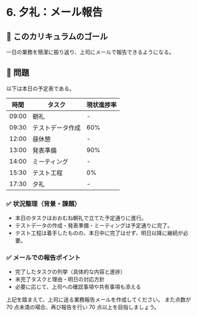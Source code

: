 # 6. 夕礼：メール報告

## 🚩 このカリキュラムのゴール

一日の業務を簡潔に振り返り、上司にメールで報告できるようになる。

## 🎲 問題

以下は本日の予定表である。

| 時間  | タスク           | 現状進捗率 |
| ----- | ---------------- | ---------- |
| 09:00 | 朝礼             | -          |
| 09:30 | テストデータ作成 | 60%        |
| 12:00 | 昼休憩           | -          |
| 13:00 | 発表準備         | 90%        |
| 14:00 | ミーティング     | -          |
| 15:30 | テスト工程       | 0%         |
| 17:30 | 夕礼             | -          |

### ✅ 状況整理（背景・課題）

- 本日のタスクはおおむね朝礼で立てた予定通りに進行。
- テストデータの作成・発表準備・ミーティングは予定通りに完了。
- テスト工程は着手したものの、本日中に完了はせず、明日以降に継続が必要。

### ✅ メールでの報告ポイント

- 完了したタスクの列挙（具体的な内容と進捗）
- 未完了タスクと理由・明日の対応方針
- 必要に応じて、上司への確認事項や共有事項も添える

上記を踏まえて、上司に送る業務報告メールを作成してください。
また点数が 70 点未満の場合、再び報告を行い 70 点以上を目指しましょう。
